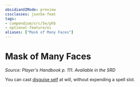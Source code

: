 ```yaml
---
obsidianUIMode: preview
cssclasses: json5e-feat
tags:
- compendium/src/5e/phb
- optional-feature/ei
aliases: ["Mask of Many Faces"]
---
```

# Mask of Many Faces
*Source: Player's Handbook p. 111. Available in the <span title='Systems Reference Document (5.1)'>SRD</span>*  

You can cast [disguise self](Mechanics/spells/disguise-self.md) at will, without expending a spell slot.